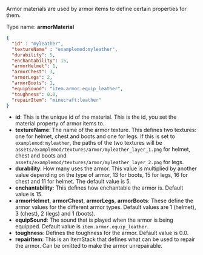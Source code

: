 Armor materials are used by armor items to define certain properties for them.

Type name: __armorMaterial__

```json
{
  "id" : "myleather",
  "textureName" : "examplemod:myleather",
  "durability": 5,
  "enchantability": 15,
  "armorHelmet": 1,
  "armorChest": 3,
  "armorLegs": 2,
  "armorBoots": 1,
  "equipSound": "item.armor.equip_leather",
  "toughness": 0.0,
  "repairItem": "minecraft:leather"
}
```

* __id__: This is the unique id of the material. This is the id, you set the material property of armor items to.
* __textureName__: The name of the armor texture. This defines two textures: one for helmet, chest and boots and one for legs. If this is set to `examplemod:myleather`, the paths of the two textures will be `assets/examplemod/textures/armor/myleather_layer_1.png` for helmet, chest and boots and `assets/examplemod/textures/armor/myleather_layer_2.png` for legs.
* __durability__: How many uses the armor. This value is multiplied by another value depending on the type of armor, 13 for boots, 15 for legs, 16 for chest and 11 for helmet. The default value is 5.
* __enchantability__: This defines how enchantable the armor is. Default value is 15.
* __armorHelmet__, __armorChest__, __armorLegs__, __armorBoots__: These define the armor values for the different armor types. Default values are 1 (helmet), 3 (chest), 2 (legs) and 1 (boots).
* __equipSound__: The sound that is played when the armor is being equipped. Default value is `item.armor.equip_leather`.
* __toughness__: Defines the toughness for the armor. Default value is 0.0.
* __repairItem__: This is an ItemStack that defines what can be used to repair the armor. Can be omitted to make the armor unrepairable.